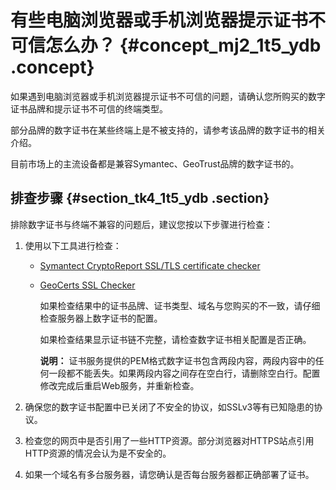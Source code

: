 # 有些电脑浏览器或手机浏览器提示证书不可信怎么办？ {#concept_mj2_1t5_ydb .concept}

如果遇到电脑浏览器或手机浏览器提示证书不可信的问题，请确认您所购买的数字证书品牌和提示证书不可信的终端类型。

部分品牌的数字证书在某些终端上是不被支持的，请参考该品牌的数字证书的相关介绍。

目前市场上的主流设备都是兼容Symantec、GeoTrust品牌的数字证书的。

## 排查步骤 {#section_tk4_1t5_ydb .section}

排除数字证书与终端不兼容的问题后，建议您按以下步骤进行检查：

1.  使用以下工具进行检查：
    -   [Symantect CryptoReport SSL/TLS certificate checker](https://cryptoreport.websecurity.symantec.com/checker/views/certCheck.jsp)
    -   [GeoCerts SSL Checker](https://www.geocerts.com/ssl_checker)

        如果检查结果中的证书品牌、证书类型、域名与您购买的不一致，请仔细检查服务器上数字证书的配置。

        如果检查结果显示证书链不完整，请检查数字证书相关配置是否正确。

        **说明：** 证书服务提供的PEM格式数字证书包含两段内容，两段内容中的任何一段都不能丢失。如果两段内容之间存在空白行，请删除空白行。配置修改完成后重启Web服务，并重新检查。

2.  确保您的数字证书配置中已关闭了不安全的协议，如SSLv3等有已知隐患的协议。
3.  检查您的网页中是否引用了一些HTTP资源。部分浏览器对HTTPS站点引用HTTP资源的情况会认为是不安全的。
4.  如果一个域名有多台服务器，请您确认是否每台服务器都正确部署了证书。

